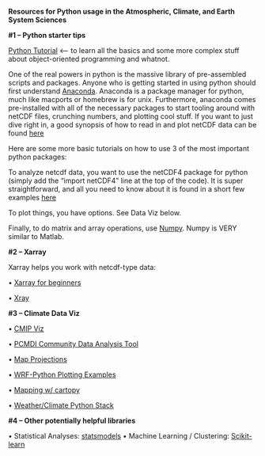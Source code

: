 **Resources for Python usage in the Atmospheric, Climate, and Earth System Sciences**

**#1 – Python starter tips** 
 
[Python Tutorial](https://docs.python.org/3/tutorial/) <– to learn all the basics and some more complex stuff about object-oriented programming and whatnot.
 
One of the real powers in python is the massive library of pre-assembled scripts and packages. Anyone who is getting started in using python should first understand [Anaconda](https://conda.io/docs/user-guide/install/download.html). Anaconda is a package manager for python, much like macports or homebrew is for unix. Furthermore, anaconda comes pre-installed with all of the necessary packages to start tooling around with netCDF files, crunching numbers, and plotting cool stuff. If you want to just dive right in, a good synopsis of how to read in and plot netCDF data can be found [here](http://joehamman.com/2013/10/12/plotting-netCDF-data-with-Python/)
 
Here are some more basic tutorials on how to use 3 of the most important python packages:
 
To analyze netcdf data, you want to use the netCDF4 package for python (simply add the “import netCDF4” line at the top of the code). It is super straightforward, and all you need to know about it is found in a short few examples [here](http://aosc.umd.edu/~cmartin/python/examples/netcdf_example1.html) 
 
To plot things, you have options. See Data Viz below. 
 
Finally, to do matrix and array operations, use [Numpy](https://docs.scipy.org/doc/numpy-dev/user/quickstart.html). Numpy is VERY similar to Matlab. 
  
 
**#2 – Xarray**
 
Xarray helps you work with netcdf-type data: 

•	[Xarray for beginners](https://towardsdatascience.com/handling-netcdf-files-using-xarray-for-absolute-beginners-111a8ab4463f)  

•	[Xray](https://nbviewer.jupyter.org/github/nicolasfauchereau/metocean/blob/master/notebooks/xray.ipynb)
 


**#3 – Climate Data Viz**
 
•	[CMIP Viz](https://carpentrieslab.github.io/python-aos-lesson/02-visualisation/index.html)       

•	[PCMDI Community Data Analysis Tool](https://uvcdat.llnl.gov/index.html)

•	[Map Projections](https://predictablynoisy.com/cartopy/tutorials/understanding_transform.html)  

•	[WRF-Python Plotting Examples](https://wrf-python.readthedocs.io/en/latest/plot.html) 

•	[Mapping w/ cartopy](https://scitools.org.uk/cartopy/docs/v0.15/matplotlib/advanced_plotting.html) 

•	[Weather/Climate Python Stack](rhttps://drclimate.wordpress.com/2016/10/04/the-weatherclimate-python-stack/)

 
**#4 – Other potentially helpful libraries**

•	Statistical Analyses: [statsmodels](http://www.statsmodels.org/stable/index.html) 
• Machine Learning / Clustering: [Scikit-learn](https://scikit-learn.org/stable/) 
 
